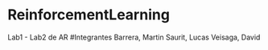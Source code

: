 # ReinforcementLearning
Lab1 - Lab2 de AR
#Integrantes
Barrera, Martin
Saurit, Lucas
Veisaga, David
